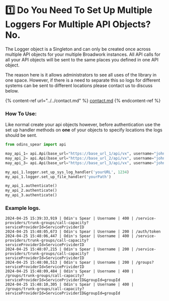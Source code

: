 # 1️⃣ Do You Need To Set Up Multiple Loggers For Multiple API Objects? No.

The Logger object is a Singleton and can only be created once across multiple API objects for your multiple Broadwork instances. All API calls for all your API objects will be sent to the same places you defined in one API object.&#x20;

The reason here is it allows administrators to see all uses of the library in one space. However, if there is a need to separate this so logs for different systems can be sent to different locations please contact us to discuss below.

{% content-ref url="../../contact.md" %}
[contact.md](../../contact.md)
{% endcontent-ref %}

### How To Use:

Like normal create your api objects however, before authentication use the set up handler methods on **one** of your objects to specify locations the logs should be sent.&#x20;

```python
from odins_spear import api

may_api_1= api.Api(base_url="https://base_url_1/api/vx", username="john.smith", password="ODIN_INSTANCE_1")
may_api_2= api.Api(base_url="https://base_url_2/api/vx", username="john.smith", password="ODIN_INSTANCE_2")
may_api_3= api.Api(base_url="https://base_url_3/api/vx", username="john.smith", password="ODIN_INSTANCE_3")

my_api_1.logger.set_up_sys_log_handler('yourURL', 1234)
my_api_1.logger.set_up_file_handler('yourPath')

my_api_1.authenticate()
my_api_2.authenticate()
my_api_3.authenticate()
```

### Example logs.

```log
2024-04-25 15:39:33,919 | Odin's Spear | Username | 400 | /service-providers/trunk-groups/call-capacity?serviceProviderId=ServicePrividerID
2024-04-25 15:48:05,673 | Odin's Spear | Username | 200 | /auth/token
2024-04-25 15:48:06,447 | Odin's Spear | Username | 400 | /service-providers/trunk-groups/call-capacity?serviceProviderId=ServicePrividerID
2024-04-25 15:48:07,215 | Odin's Spear | Username | 200 | /service-providers/trunk-groups/call-capacity?serviceProviderId=ServicePrividerID
2024-04-25 15:48:08,513 | Odin's Spear | Username | 200 | /groups?serviceProviderId=ServicePrividerID
2024-04-25 15:48:09,484 | Odin's Spear | Username | 400 | /groups/trunk-groups/call-capacity?serviceProviderId=ServicePrividerID&groupId=groupId
2024-04-25 15:48:10,305 | Odin's Spear | Username | 400 | /groups/trunk-groups/call-capacity?serviceProviderId=ServicePrividerID&groupId=groupId
```

